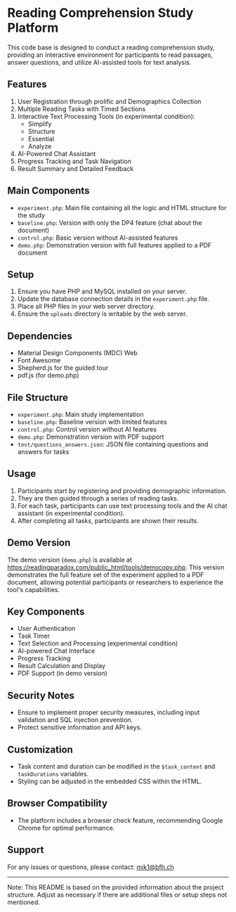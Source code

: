 
# Reading Comprehension Study Platform

This code base is designed to conduct a reading comprehension study, providing an interactive environment for participants to read passages, answer questions, and utilize AI-assisted tools for text analysis.

## Features

1. User Registration through prolific and Demographics Collection
2. Multiple Reading Tasks with Timed Sections
3. Interactive Text Processing Tools (in experimental condition):
   - Simplify
   - Structure
   - Essential
   - Analyze
4. AI-Powered Chat Assistant
5. Progress Tracking and Task Navigation
6. Result Summary and Detailed Feedback

## Main Components

- `experiment.php`: Main file containing all the logic and HTML structure for the study
- `baseline.php`: Version with only the DP4 feature (chat about the document)
- `control.php`: Basic version without AI-assisted features
- `demo.php`: Demonstration version with full features applied to a PDF document

## Setup

1. Ensure you have PHP and MySQL installed on your server.
2. Update the database connection details in the `experiment.php` file.
3. Place all PHP files in your web server directory.
4. Ensure the `uploads` directory is writable by the web server.

## Dependencies

- Material Design Components (MDC) Web
- Font Awesome
- Shepherd.js for the guided tour
- pdf.js (for demo.php)

## File Structure

- `experiment.php`: Main study implementation
- `baseline.php`: Baseline version with limited features
- `control.php`: Control version without AI features
- `demo.php`: Demonstration version with PDF support
- `test/questions_answers.json`: JSON file containing questions and answers for tasks

## Usage

1. Participants start by registering and providing demographic information.
2. They are then guided through a series of reading tasks.
3. For each task, participants can use text processing tools and the AI chat assistant (in experimental condition).
4. After completing all tasks, participants are shown their results.

## Demo Version

The demo version (`demo.php`) is available at https://readingparadox.com/public_html/tools/democopy.php. This version demonstrates the full feature set of the experiment applied to a PDF document, allowing potential participants or researchers to experience the tool's capabilities.

## Key Components

- User Authentication
- Task Timer
- Text Selection and Processing (experimental condition)
- AI-powered Chat Interface
- Progress Tracking
- Result Calculation and Display
- PDF Support (in demo version)

## Security Notes

- Ensure to implement proper security measures, including input validation and SQL injection prevention.
- Protect sensitive information and API keys.

## Customization

- Task content and duration can be modified in the `$task_content` and `taskDurations` variables.
- Styling can be adjusted in the embedded CSS within the HTML.

## Browser Compatibility

- The platform includes a browser check feature, recommending Google Chrome for optimal performance.

## Support

For any issues or questions, please contact: mik1@bfh.ch

---

Note: This README is based on the provided information about the project structure. Adjust as necessary if there are additional files or setup steps not mentioned.
